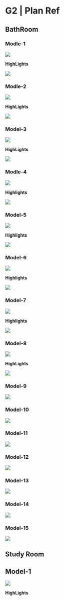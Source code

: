 # G2 | Plan Ref


## BathRoom

### Modle-1

![](https://i.imgur.com/yYPD4dR.png)

**HighLights**

![](https://i.imgur.com/FyfAUZJ.png)

### Modle-2

![](https://i.imgur.com/4RNj9gs.jpg)

**HighLights**

![](https://i.imgur.com/6UnEwjb.png)

### Model-3

![](https://i.imgur.com/VfSvZxb.jpg)

**HighLights**

![](https://i.imgur.com/4VXJSIb.png)

### Modle-4

![](https://i.imgur.com/JHCqBrx.png)

**Highlights**

![](https://i.imgur.com/IdEraJQ.png)

### Model-5

![](https://i.imgur.com/w80MEaw.png)

**Highlights**

![](https://i.imgur.com/9Qh8kAN.png)

### Model-6

![](https://i.imgur.com/y4TMbYL.png)

**Highlights**

![](https://i.imgur.com/YTCRVww.png)

### Model-7

![](https://i.imgur.com/gBaXO7q.png)

**Highlights**

![](https://i.imgur.com/ODH3hM6.png)

### Model-8

![](https://i.imgur.com/E0eyrxl.png)

**HighLights**

![](https://i.imgur.com/HyN6Km3.png)

### Model-9

![](https://i.imgur.com/VRfzSoU.png)

### Model-10

![](https://i.imgur.com/yGHVME9.png)

### Model-11

![](https://i.imgur.com/MD03ASm.png)

### Model-12

![](https://i.imgur.com/NQdVgBf.png)

### Model-13

![](https://i.imgur.com/UprtZkt.png)

### Model-14

![](https://i.imgur.com/XcAnrIC.jpg)

### Model-15

![](https://i.imgur.com/qcXm6H4.jpg)

## Study Room

## Model-1

![](https://i.imgur.com/mnLYuDQ.png)

**HighLights**



